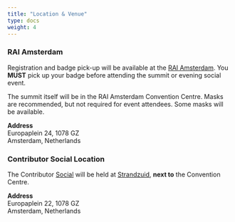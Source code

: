 ```yaml
---
title: "Location & Venue"
type: docs
weight: 4
---
```



### RAI Amsterdam

Registration and badge pick-up will be available at the
<a href="https://www.rai.nl/en" rel="noopener noreferrer" target="_blank">RAI Amsterdam</a>. 
You **MUST** pick up your badge before attending the summit or evening social event.

The summit itself will be in the RAI Amsterdam Convention Centre. Masks are recommended, but not required for event attendees.  Some masks will be available.

**Address**<br>
Europaplein 24, 1078 GZ<br>
Amsterdam, Netherlands<br>

### Contributor Social Location

The Contributor [Social] will be held at [Strandzuid](https://strand-zuid.nl/en/restaurant/), **next to** the Convention Centre.

**Address**<br>
Europaplein 22, 1078 GZ<br>
Amsterdam, Netherlands<br>

[Social]: /events/2023/kcseu/social/
